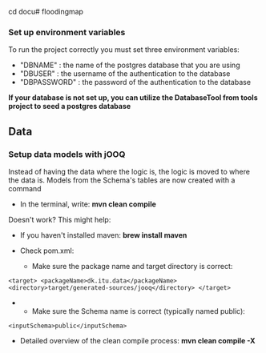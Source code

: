 cd docu# floodingmap

### Set up environment variables
To run the project correctly you must set three environment variables:
- "DBNAME" : the name of the postgres database that you are using
- "DBUSER" : the username of the authentication to the database
- "DBPASSWORD" : the password of the authentication to the database

**If your database is not set up, you can utilize the DatabaseTool from tools project to seed a postgres database**

## Data
### Setup data models with jOOQ
Instead of having the data where the logic is, the logic is moved to where the data is.
Models from the Schema's tables are now created with a command

- In the terminal, write: **mvn clean compile**

Doesn't work? This might help:
- If you haven't installed maven: **brew install maven**

- Check pom.xml: 
  - Make sure the package name and target directory is correct:

`<target>
    <packageName>dk.itu.data</packageName>
    <directory>target/generated-sources/jooq</directory>
</target>`

- - Make sure the Schema name is correct (typically named public):

`<inputSchema>public</inputSchema>`


- Detailed overview of the clean compile process: **mvn clean compile -X**



